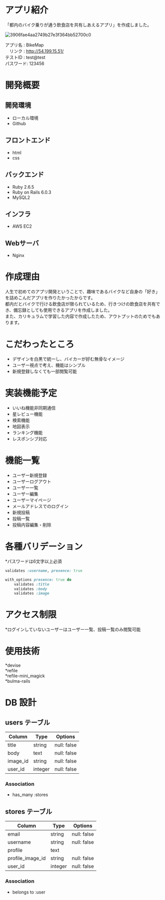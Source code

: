 # アプリ紹介

「都内のバイク乗りが通う飲食店を共有しあえるアプリ」を作成しました。<br>

![3906fae4aa2749b27e3f364bb52700c0](https://user-images.githubusercontent.com/67144675/92102584-c2527b80-ee19-11ea-92e8-28f5312880ba.gif)

アプリ名 : BikeMap<br>
　リンク : http://54.199.15.51/<br>
テストID : test@test<br>
パスワード: 123456<br>

# 開発概要
## 開発環境
* ローカル環境
* Github

## フロントエンド
* html
* css

## バックエンド
* Ruby 2.6.5
* Ruby on Rails 6.0.3
* MySQL2

## インフラ
* AWS EC2

## Webサーバ
* Nginx

# 作成理由

人生で初めてのアプリ開発ということで、趣味であるバイクなど自身の「好き」を詰めこんだアプリを作りたかったからです。<br>
都内だとバイクで行ける飲食店が限られているため、行きつけの飲食店を共有でき、備忘録としても使用できるアプリを作成しました。<br>
また、カリキュラムで学習した内容で作成したため、アウトプットのためでもあります。<br>

# こだわったところ

* デザインを白黒で統一し、バイカーが好む無骨なイメージ<br>
* ユーザー視点で考え、機能はシンプル<br>
* 新規登録しなくても一部閲覧可能<br>

# 実装機能予定

* いいね機能非同期通信<br>
* 星レビュー機能<br>
* 検索機能<br>
* 地図表示<br>
* ランキング機能<br>
* レスポンシブ対応

# 機能一覧

* ユーザー新規登録<br>
* ユーザーログアウト<br>
* ユーザー一覧<br>
* ユーザー編集<br>
* ユーザーマイページ<br>
* メールアドレスでのログイン<br>
* 新規投稿<br>
* 投稿一覧<br>
* 投稿内容編集・削除<br>

# 各種バリデーション

*パスワードは6文字以上必須

```ruby:user.rb
validates :username, presence: true
```

```ruby:store.rb
with_options presence: true do
    validates :title
    validates :body
    validates :image
```

# アクセス制限

*ログインしていないユーザーはユーザー一覧、投稿一覧のみ閲覧可能<br>

# 使用技術

*devise<br>
*refile<br>
*refile-mini_magick<br>
*bulma-rails<br>

# DB 設計

## users テーブル

| Column   | Type    | Options     |
| -------- | ------- | ----------- |
| title    | string  | null: false |
| body     | text    | null: false |
| image_id | string  | null: false |
| user_id  | integer | null: false |

### Association

- has_many :stores

## stores テーブル

| Column           | Type    | Options     |
| ---------------- | ------- | ----------- |
| email            | string  | null: false |
| username         | string  | null: false |
| profile          | text    |
| profile_image_id | string  | null: false |
| user_id          | integer | null: false |

### Association

- belongs to :user
